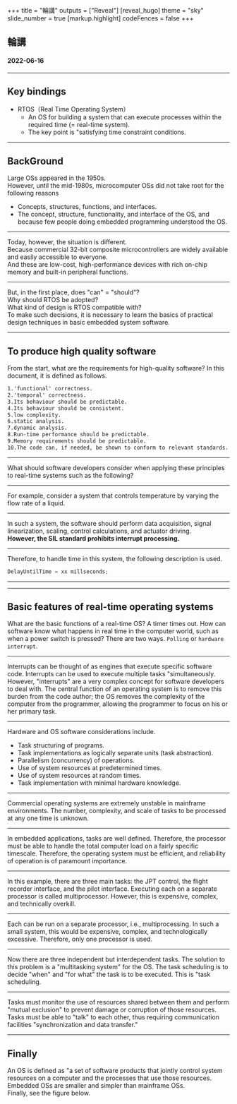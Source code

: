 +++
title = "輪講"
outputs = ["Reveal"]
[reveal_hugo]
theme = "sky"
slide_number = true
[markup.highlight]
codeFences = false
+++

## 輪講

#### 2022-06-16

---

## Key bindings

- RTOS（Real Time Operating System）
  - An OS for building a system that can execute processes within the required time (= real-time system).
  - The key point is "satisfying time constraint conditions.

---

## BackGround

<!-- 大型OSは1950年代に登場しました．
しかし，1980年代の半ばまで，マイコンOSは以下の理由から定着しませんでした．
概念，構造，機能，インターフェース
そして，組み込みプログラミングをする人たちの中に，OSを理解している人が少なかったためです． -->

Large OSs appeared in the 1950s.  
However, until the mid-1980s, microcomputer OSs did not take root for the following reasons

- Concepts, structures, functions, and interfaces.
- The concept, structure, functionality, and interface of the OS, and because few people doing embedded programming understood the OS.

---

<!-- しかし現在では，事情が異なります
商用の32bitの複合マイコンが普及していて，誰もが手軽に入手できます．
そしてこれらは，これらは低コストで高性能なデバイスであり、豊富なオンチップメモリと周辺機能を内蔵しています． -->

Today, however, the situation is different.  
Because commercial 32-bit composite microcontrollers are widely available and easily accessible to everyone.  
And these are low-cost, high-performance devices with rich on-chip memory and built-in peripheral functions.

---

<!-- しかし，そもそも，「できる」こと=「やるべき」ことなのか？
なぜRTOSを採用するのか？
RTOSが適合する設計とはどのようなものなのか？
このような判断をするために，基本的な組み込みシステムのソフトウェアにおける実用的な設計手法の基礎を学ぶ必要があります． -->

But, in the first place, does "can" = "should"?  
Why should RTOS be adopted?  
What kind of design is RTOS compatible with?  
To make such decisions, it is necessary to learn the basics of practical design techniques in basic embedded system software.

---

## To produce high quality software

<!-- 高品質なソフトウェアの条件とは何でしょう？
本書では，以下のように定義されています． -->

From the start, what are the requirements for high-quality software?
In this document, it is defined as follows.

```md
1.'functional' correctness.
2.'temporal' correctness.
3.Its behaviour should be predictable.
4.Its behaviour should be consistent.
5.low complexity.
6.static analysis.
7.dynamic analysis.
8.Run-time performance should be predictable.
9.Memory requirements should be predictable.
10.The code can, if needed, be shown to conform to relevant standards.
```

---

What should software developers consider when applying these principles to real-time systems such as the following?

---

For example, consider a system that controls temperature by varying the flow rate of a liquid.

---

In such a system, the software should perform data acquisition, signal linearization, scaling, control calculations, and actuator driving.  
**However, the SIL standard prohibits interrupt processing.**

---

Therefore, to handle time in this system, the following description is used.

```c
DelayUntilTime = xx millseconds;
```

---

<!-- - TASK
  - Defined to be a software process, also known as a task in the embedded world. -->

---

## Basic features of real-time operating systems

What are the basic functions of a real-time OS?
A timer times out. How can software know what happens in real time in the computer world, such as when a power switch is pressed?
There are two ways. `Polling` or `hardware interrupt`.

---

Interrupts can be thought of as engines that execute specific software code.
Interrupts can be used to execute multiple tasks "simultaneously.
However, "interrupts" are a very complex concept for software developers to deal with.
The central function of an operating system is to remove this burden from the code author; the OS removes the complexity of the computer from the programmer, allowing the programmer to focus on his or her primary task.

---

Hardware and OS software considerations include.

- Task structuring of programs.
- Task implementations as logically separate units (task abstraction).
- Parallelism (concurrency) of operations.
- Use of system resources at predetermined times.
- Use of system resources at random times.
- Task implementation with minimal hardware knowledge.

---

Commercial operating systems are extremely unstable in mainframe environments. The number, complexity, and scale of tasks to be processed at any one time is unknown.

---

In embedded applications, tasks are well defined. Therefore, the processor must be able to handle the total computer load on a fairly specific timescale.
Therefore, the operating system must be efficient, and reliability of operation is of paramount importance.

---

In this example, there are three main tasks: the JPT control, the flight recorder interface, and the pilot interface.
Executing each on a separate processor is called multiprocessor.
However, this is expensive, complex, and technically overkill.

---

Each can be run on a separate processor, i.e., multiprocessing. In such a small system, this would be expensive, complex, and technologically excessive. Therefore, only one processor is used.

<!-- Note A single-processor multitasking design is called a "multitasking" system and is distinguished from a multiprocessor. -->

---

Now there are three independent but interdependent tasks.
The solution to this problem is a "multitasking system" for the OS.
The task scheduling is to decide "when" and "for what" the task is to be executed. This is "task scheduling.

---

Tasks must monitor the use of resources shared between them and perform "mutual exclusion" to prevent damage or corruption of those resources.
Tasks must be able to "talk" to each other, thus requiring communication facilities "synchronization and data transfer."

<!-- For example, implement several independent control channels on a single-board digital controller. These tasks can proceed without the need to communicate with each other. -->

---

## Finally

An OS is defined as "a set of software products that jointly control system resources on a computer and the processes that use those resources.
Embedded OSs are smaller and simpler than mainframe OSs.  
Finally, see the figure below.
